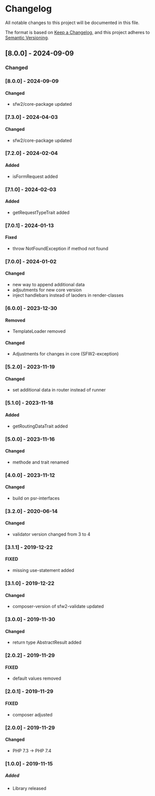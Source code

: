 # Changelog
All notable changes to this project will be documented in this file.

The format is based on [Keep a Changelog](https://keepachangelog.com/en/1.0.0/),
and this project adheres to [Semantic Versioning](https://semver.org/spec/v2.0.0.html).

## [8.0.0] - 2024-09-09
### Changed 
### [8.0.0] - 2024-09-09
#### Changed 
- sfw2/core-package updated

### [7.3.0] - 2024-04-03
#### Changed 
- sfw2/core-package updated

### [7.2.0] - 2024-02-04
#### Added 
- isFormRequest added 

### [7.1.0] - 2024-02-03
#### Added 
- getRequestTypeTrait added 

### [7.0.1] - 2024-01-13
#### Fixed 
- throw NotFoundException if method not found 

### [7.0.0] - 2024-01-02
#### Changed 
- new way to append additional data
- adjsutments for new core version
- inject handlebars instead of laoders in render-classes

### [6.0.0] - 2023-12-30
#### Removed
- TemplateLoader removed
#### Changed
- Adjustments for changes in core (SFW2-exception)

### [5.2.0] - 2023-11-19
#### Changed
- set additional data in router instead of runner

### [5.1.0] - 2023-11-18
#### Added
- getRoutingDataTrait added

### [5.0.0] - 2023-11-16
#### Changed
- methode and trait renamed

### [4.0.0] - 2023-11-12
#### Changed
- build on psr-interfaces

### [3.2.0] - 2020-06-14
#### Changed
- validator version changed from 3 to 4

### [3.1.1] - 2019-12-22
#### FIXED
- missing use-statement added

### [3.1.0] - 2019-12-22
#### Changed
- composer-version of sfw2-validate updated

### [3.0.0] - 2019-11-30
#### Changed
- return type AbstractResult added

### [2.0.2] - 2019-11-29
#### FIXED
- default values removed

### [2.0.1] - 2019-11-29
#### FIXED
- composer adjusted

### [2.0.0] - 2019-11-29
#### Changed
- PHP 7.3 -> PHP 7.4

### [1.0.0] - 2019-11-15
##### Added
- Library released